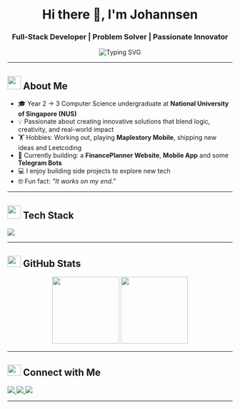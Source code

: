<h1 align="center">Hi there 👋, I'm Johannsen</h1>
<h3 align="center">Full-Stack Developer | Problem Solver | Passionate Innovator</h3>

<p align="center">
  <img src="https://readme-typing-svg.vercel.app?font=Fira+Code&size=22&pause=1000&center=true&vCenter=true&width=650&lines=⚡+Full-Stack+Dev+%7C+CS+@+NUS;💡+Turning+ideas+into+cool+code;📱+Crafting+Mobile+Apps+%26+Telegram+Bots;🧠+Addicted+to+solving+problems;🔥+Always+learning+and+building;🎮+Code%2C+Gym%2C+Maple+%26+Repeat!" alt="Typing SVG" />
</p>



---

## <img src="https://media.giphy.com/media/v1.Y2lkPTc5MGI3NjExeHRoOG1ocXZhZTR0YzExbjd5cXp3ZTF2OTh0MzZvdmN6MmE0eXd5NCZlcD12MV9naWZzX3NlYXJjaCZjdD1n/2IudUHdI075HL02Pkk/giphy.gif" width="30"> About Me

- 🎓 Year 2 → 3 Computer Science undergraduate at **National University of Singapore (NUS)**
- 💡 Passionate about creating innovative solutions that blend logic, creativity, and real-world impact
- 🏋️ Hobbies: Working out, playing **Maplestory Mobile**, shipping new ideas and Leetcoding
- 📱 Currently building: a **FinancePlanner Website**, **Mobile App** and some **Telegram Bots**
- 💻 I enjoy building side projects to explore new tech
- 🤓 Fun fact: _"It works on my end."_

---

## <img src="https://media.giphy.com/media/v1.Y2lkPTc5MGI3NjExMnNrbXdxOWtnMDdzcWFkOGJqN3YxZmMxYjhzNG1yY3UzMTRnbmluaiZlcD12MV9naWZzX3NlYXJjaCZjdD1n/6G48V62YlbZj1W6fso/giphy.gif" width="30" > Tech Stack

<p align="left">
  <img src="https://skillicons.dev/icons?i=java,python,js,html,css,react,supabase,mongodb,mysql,git" />
</p>

---

## <img src="https://media.giphy.com/media/v1.Y2lkPTc5MGI3NjExMTNrcDJoYzV2MHlzc3Q0dXAxaHpoNXhkNHVvNHVudXphazJmZGxhZSZlcD12MV9naWZzX3NlYXJjaCZjdD1n/dtB7kgF86VwZWY5Iee/giphy.gif" width="30" height="25"> GitHub Stats

<p align="center">
  <img src="https://github-readme-stats.vercel.app/api?username=JohannsenLum&show_icons=true&theme=tokyonight&count_private=true" height="150"/>
  <img src="https://github-readme-stats.vercel.app/api/top-langs/?username=JohannsenLum&layout=compact&theme=tokyonight" height="150"/>
</p>


---

## <img src="https://media0.giphy.com/media/v1.Y2lkPTc5MGI3NjExcXp5NHp1ZHo5ZWhhZW5sZTdxZHluMmVwdmF6NzJrYXIyNTdqYzJoeiZlcD12MV9pbnRlcm5hbF9naWZfYnlfaWQmY3Q9Zw/tC3VfSnEGChR10ETKA/giphy.gif" width="30" height="25"> Connect with Me

<p align="left">
  <a href="https://github.com/JohannsenLum" target="_blank">
    <img src="https://img.shields.io/badge/GitHub-Follow-black?style=for-the-badge&logo=github" />
  </a>
  <a href="https://www.linkedin.com/in/johannsenlum/" target="_blank">
    <img src="https://img.shields.io/badge/LinkedIn-Connect-blue?style=for-the-badge&logo=linkedin" />
  </a>
  <a href="mailto:your.email@example.com">
    <img src="https://img.shields.io/badge/Gmail-Message-red?style=for-the-badge&logo=gmail" />
  </a>
</p>

---

<p align="center">
  <img src="https://raw.githubusercontent.com/abhisheknaiidu/abhisheknaiidu/master/code.gif


<!--
**JohannsenLum/JohannsenLum** is a ✨ _special_ ✨ repository because its `README.md` (this file) appears on your GitHub profile.

Here are some ideas to get you started:

- 🔭 I’m currently working on ...
- 🌱 I’m currently learning ...
- 👯 I’m looking to collaborate on ...
- 🤔 I’m looking for help with ...
- 💬 Ask me about ...
- 📫 How to reach me: ...
- 😄 Pronouns: ...
- ⚡ Fun fact: ...
-->
